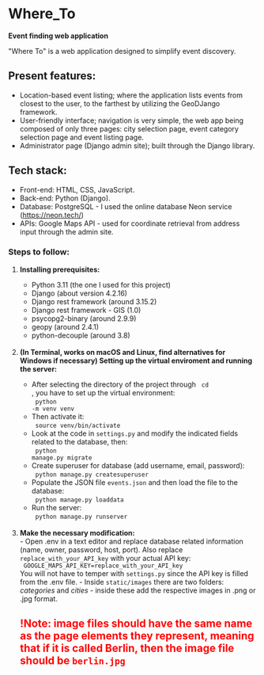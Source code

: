 # Where_To
**Event finding web application**

"Where To" is a web application designed to simplify event discovery. 

## Present features:
- Location-based event listing; where the application lists events from closest to the user, to the farthest by utilizing the GeoDJango framework. 
- User-friendly interface; navigation is very simple, the web app being composed of only three pages: city selection page, event category selection page and event listing page.
- Administrator page (Django admin site); built through the Django library. 


## Tech stack:
- Front-end: HTML, CSS, JavaScript.
- Back-end: Python (Django).
- Database: PostgreSQL - I used the online database Neon service (https://neon.tech/)
- APIs: Google Maps API - used for coordinate retrieval from address input through the admin site.

<h3> Steps to follow: </h3>

<ol>
<li> <strong>Installing prerequisites:</strong> </li>
	
- Python 3.11 (the one I used for this project)
- Django (about version 4.2.16)
- Django rest framework (around 3.15.2)
- Django rest framework - GIS (1.0)
- psycopg2-binary (around 2.9.9)
- geopy (around 2.4.1)
- python-decouple (around 3.8)
<br>	
<li> <strong> (In Terminal, works on macOS and Linux, find alternatives for Windows if necessary) Setting up the virtual enviroment and running the server: </strong> </li>	

- After selecting the directory of the project through <code> cd </code>, you have to set up the virtual environment: <br>
<code> python -m venv venv </code>
- Then activate it: <br>
<code> source venv/bin/activate </code>
- Look at the code in <code>settings.py</code> and modify the indicated fields related to the database, then: <br>
<code> python manage.py migrate </code>
- Create superuser for database (add username, email, password): <br>
<code> python manage.py createsuperuser </code>
- Populate the JSON file <code>events.json</code> and then load the file to the database: <br>
<code> python manage.py loaddata </code>
- Run the server: <br>
<code> python manage.py runserver </code>
<br>
<li> <strong>Make the necessary modification:</strong></li>
- Open .env in a text editor and replace database related information (name, owner, password, host, port). Also replace <code>replace_with_your_API_key</code> with your actual API key: <br>
<code> GOOGLE_MAPS_API_KEY=replace_with_your_API_key </code> <br>
You will not have to temper with <code>settings.py</code> since the API key is filled from the .env file.
- Inside <code>static/images</code> there are two folders: <i>categories</i> and <i>cities</i> - inside these add the respective images in .png or .jpg format.

<h2><span style="color: red;">!Note: image files should have the same name as the page elements they represent, meaning that if it is called Berlin, then the image file should be <code>berlin.jpg</code></span></h2>
</ol>
<br>
<br>


	
